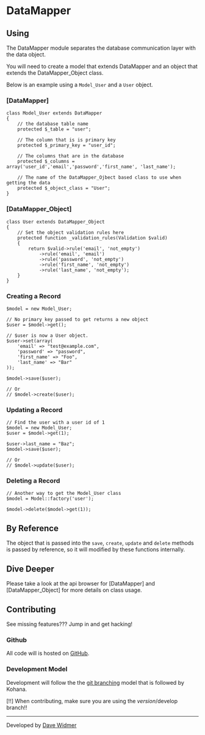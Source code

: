 # DataMapper

## Using

The DataMapper module separates the database communication layer with the data object.

You will need to create a model that extends DataMapper and an object that extends the DataMapper_Object class.

Below is an example using a `Model_User` and a `User` object.

### [DataMapper]

~~~
class Model_User extends DataMapper
{
	// the database table name
	protected $_table = "user";

	// The column that is is primary key
	protected $_primary_key = "user_id";

	// The columns that are in the database
	protected $_columns = array('user_id','email','password','first_name', 'last_name');

	// The name of the DataMapper_Ojbect based class to use when getting the data
	protected $_object_class = "User";
}
~~~

### [DataMapper_Object]

~~~
class User extends DataMapper_Object
{
	// Set the object validation rules here
	protected function _validation_rules(Validation $valid)
	{
		return $valid->rule('email', 'not_empty')
			->rule('email', 'email')
			->rule('password', 'not_empty')
			->rule('first_name', 'not_empty')
			->rule('last_name', 'not_empty');
	}
}
~~~

### Creating a Record

~~~
$model = new Model_User;

// No primary key passed to get returns a new object
$user = $model->get();

// $user is now a User object.
$user->set(array(
	'email' => "test@example.com",
	'password' => "password",
	'first_name' => "Foo",
	'last_name' => "Bar"
));

$model->save($user);

// Or
// $model->create($user);
~~~

### Updating a Record

~~~
// Find the user with a user id of 1
$model = new Model_User;
$user = $model->get(1);

$user->last_name = "Baz";
$model->save($user);

// Or
// $model->update($user);
~~~

### Deleting a Record

~~~
// Another way to get the Model_User class
$model = Model::factory('user');

$model->delete($model->get(1));
~~~

## By Reference

The object that is passed into the `save`, `create`, `update` and `delete` methods is passed by reference, so it will modified by these functions internally.

## Dive Deeper

Please take a look at the api browser for [DataMapper] and [DataMapper_Object] for more details on class usage.

## Contributing

See missing features??? Jump in and get hacking!

### Github

All code will is hosted on [GitHub](https://github.com/daveWid/datamapper).

### Development Model

Development will follow the the [git branching](http://nvie.com/posts/a-successful-git-branching-model/)
model that is followed by Kohana.

[!!] When contributing, make sure you are using the _version_/develop branch!!

---

Developed by [Dave Widmer](http://www.davewidmer.net)